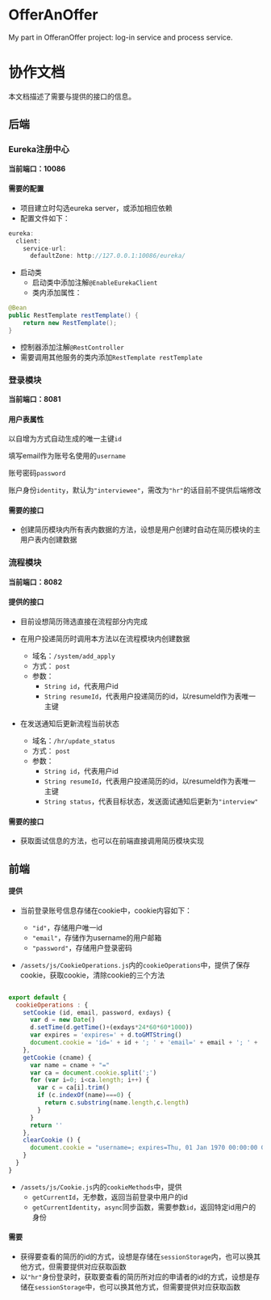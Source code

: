 # OfferAnOffer
My part in OfferanOffer project: log-in service and process service.

# 协作文档
本文档描述了需要与提供的接口的信息。

## 后端

### Eureka注册中心

**当前端口：10086**

#### 需要的配置
- 项目建立时勾选eureka server，或添加相应依赖
- 配置文件如下：
```java
eureka:
  client:
    service-url:
      defaultZone: http://127.0.0.1:10086/eureka/
```
- 启动类
  - 启动类中添加注解`@EnableEurekaClient`
  - 类内添加属性：
```java
@Bean
public RestTemplate restTemplate() {
    return new RestTemplate();
}
```
- 控制器添加注解`@RestController`
- 需要调用其他服务的类内添加`RestTemplate restTemplate`

### 登录模块

**当前端口：8081**

#### 用户表属性
以自增为方式自动生成的唯一主键`id`

填写email作为账号名使用的`username`

账号密码`password`

账户身份`identity`，默认为`"interviewee"`，需改为`"hr"`的话目前不提供后端修改

#### 需要的接口
- 创建简历模块内所有表内数据的方法，设想是用户创建时自动在简历模块的主用户表内创建数据

### 流程模块

**当前端口：8082**

#### 提供的接口

- 目前设想简历筛选直接在流程部分内完成

- 在用户投递简历时调用本方法以在流程模块内创建数据
  - 域名：`/system/add_apply`
  - 方式： `post`
  - 参数：
    - `String id`，代表用户id
    - `String resumeId`，代表用户投递简历的id，以resumeId作为表唯一主键
    
- 在发送通知后更新流程当前状态
  - 域名：`/hr/update_status`
  - 方式： `post`
  - 参数：
    - `String id`，代表用户id
    - `String resumeId`，代表用户投递简历的id，以resumeId作为表唯一主键
    - `String status`，代表目标状态，发送面试通知后更新为`"interview"`

#### 需要的接口

- 获取面试信息的方法，也可以在前端直接调用简历模块实现

## 前端

#### 提供

- 当前登录账号信息存储在cookie中，cookie内容如下：
  - `"id"`，存储用户唯一id
  - `"email"`，存储作为username的用户邮箱
  - `"password"`，存储用户登录密码

- `/assets/js/CookieOperations.js`内的`cookieOperations`中，提供了保存cookie，获取cookie，清除cookie的三个方法
```javascript

export default {
  cookieOperations : {
    setCookie (id, email, password, exdays) {
      var d = new Date()
      d.setTime(d.getTime()+(exdays*24*60*60*1000))
      var expires = 'expires=' + d.toGMTString()
      document.cookie = 'id=' + id + '; ' + 'email=' + email + '; ' + 'password=' + password + '; ' + expires
    },
    getCookie (cname) {
      var name = cname + "="
      var ca = document.cookie.split(';')
      for (var i=0; i<ca.length; i++) {
        var c = ca[i].trim()
        if (c.indexOf(name)===0) {
          return c.substring(name.length,c.length)
        }
      }
      return ''
    },
    clearCookie () {
      document.cookie = "username=; expires=Thu, 01 Jan 1970 00:00:00 GMT";
    }
  }
}
```
- `/assets/js/Cookie.js`内的`cookieMethods`中，提供
  - `getCurrentId`，无参数，返回当前登录中用户的id
  - `getCurrentIdentity`，`async`同步函数，需要参数`id`，返回特定id用户的身份

#### 需要
- 获得要查看的简历的id的方式，设想是存储在`sessionStorage`内，也可以换其他方式，但需要提供对应获取函数
- 以`"hr"`身份登录时，获取要查看的简历所对应的申请者的id的方式，设想是存储在`sessionStorage`中，也可以换其他方式，但需要提供对应获取函数
